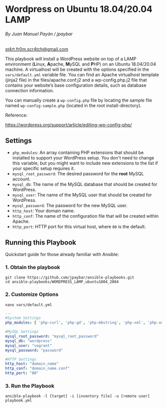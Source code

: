 # Wordpress on Ubuntu 18.04/20.04 LAMP

###### By Juan Manuel Payán / jpaybar

st4rt.fr0m.scr4tch@gmail.com

This playbook will install a WordPress website on top of a LAMP environment (**L**inux, **A**pache, **M**ySQL and **P**HP) on an Ubuntu 18.04/20.04 machine. A virtualhost will be created with the options specified in the `vars/default.yml` variable file. You can find an Apache virtualhost template (jinja2 file) in the files/apache.conf.j2 and a wp-config.php.j2 file that contains your website’s base configuration details, such as database connection information.

You can manually create a `wp-config.php` file by locating the sample file named `wp-config-sample.php` (located in the root install-directory).

Reference:

https://wordpress.org/support/article/editing-wp-config-php/

## Settings

- `php_modules`:  An array containing PHP extensions that should be installed to support your WordPress setup. You don't need to change this variable, but you might want to include new extensions to the list if your specific setup requires it.
- `mysql_root_password`: The desired password for the **root** MySQL account.
- `mysql_db`: The name of the MySQL database that should be created for WordPress.
- `mysql_user`: The name of the MySQL user that should be created for WordPress.
- `mysql_password`: The password for the new MySQL user.
- `http_host`: Your domain name.
- `http_conf`: The name of the configuration file that will be created within Apache.
- `http_port`: HTTP port for this virtual host, where `80` is the default. 

## Running this Playbook

Quickstart guide for those already familiar with Ansible:

### 1. Obtain the playbook

```shell
git clone https://github.com/jpaybar/ansible-playbooks.git
cd ansible-playbooks/WORDPRESS_LAMP_ubuntu1804_2004
```

### 2. Customize Options

```shell
nano vars/default.yml
```

```yml
---
#System Settings
php_modules: [ 'php-curl', 'php-gd', 'php-mbstring', 'php-xml', 'php-xmlrpc', 'php-soap', 'php-intl', 'php-zip' ]

#MySQL Settings
mysql_root_password: "mysql_root_password"
mysql_db: "wordpress"
mysql_user: "vagrant"
mysql_password: "password"

#HTTP Settings
http_host: "domain_name"
http_conf: "domain_name.conf"
http_port: "80"
```

### 3. Run the Playbook

```command
ansible-playbook -l [target] -i [inventory file] -u [remote user] playbook.yml
```
